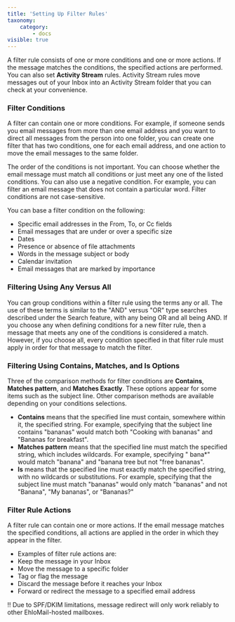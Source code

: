 ```yaml
---
title: 'Setting Up Filter Rules'
taxonomy:
    category:
        - docs
visible: true
---
```


A filter rule consists of one or more conditions and one or more actions. If the message matches the conditions, the specified actions are performed.
You can also set **Activity Stream** rules. Activity Stream rules move messages out of your Inbox into an Activity Stream folder that you can check at your convenience.

### Filter Conditions
A filter can contain one or more conditions. For example, if someone sends you email messages from more than one email address and you want to direct all messages from the person into one folder, you can create one filter that has two conditions, one for each email address, and one action to move the email messages to the same folder.

The order of the conditions is not important. You can choose whether the email message must match all conditions or just meet any one of the listed conditions. You can also use a negative condition. For example, you can filter an email message that does not contain a particular word. Filter conditions are not case-sensitive.

You can base a filter condition on the following:
* Specific email addresses in the From, To, or Cc fields
* Email messages that are under or over a specific size
* Dates
* Presence or absence of file attachments
* Words in the message subject or body
* Calendar invitation
* Email messages that are marked by importance

### Filtering Using Any Versus All
You can group conditions within a filter rule using the terms any or all. The use of these terms is similar to the "AND" versus "OR" type searches described under the Search feature, with any being OR and all being AND.
If you choose any when defining conditions for a new filter rule, then a message that meets any one of the conditions is considered a match. However, if you choose all, every condition specified in that filter rule must apply in order for that message to match the filter.

### Filtering Using Contains, Matches, and Is Options
Three of the comparison methods for filter conditions are **Contains**, **Matches pattern**, and **Matches Exactly**. These options appear for some items such as the subject line. Other comparison methods are available depending on your conditions selections.
* **Contains** means that the specified line must contain, somewhere within it, the specified string. For example, specifying that the subject line contains "bananas" would match both "Cooking with bananas" and "Bananas for breakfast".
* **Matches pattern** means that the specified line must match the specified string, which includes wildcards. For example, specifying " bana*" would match "banana" and "banana tree but not "free bananas".
* **Is** means that the specified line must exactly match the specified string, with no wildcards or substitutions. For example, specifying that the subject line must match "bananas" would only match "bananas" and not "Banana", "My bananas", or "Bananas?"

### Filter Rule Actions
A filter rule can contain one or more actions. If the email message matches the specified conditions, all actions are applied in the order in which they appear in the filter.
* Examples of filter rule actions are:
* Keep the message in your Inbox
* Move the message to a specific folder
* Tag or flag the message
* Discard the message before it reaches your Inbox
* Forward or redirect the message to a specified email address

!! Due to SPF/DKIM limitations, message redirect will only work reliably to other EhloMail-hosted mailboxes.
